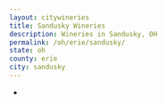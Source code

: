 ```yaml
---
layout: citywineries
title: Sandusky Wineries
description: Wineries in Sandusky, OH
permalink: /oh/erie/sandusky/
state: oh
county: erie
city: sandusky
---
```

-
